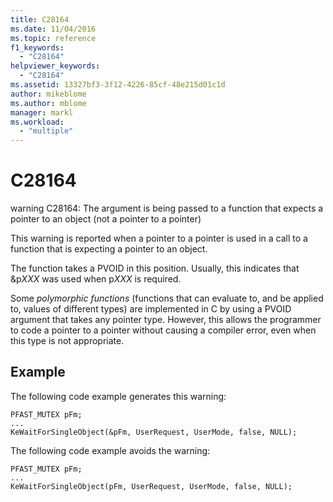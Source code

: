 ```yaml
---
title: C28164
ms.date: 11/04/2016
ms.topic: reference
f1_keywords:
  - "C28164"
helpviewer_keywords:
  - "C28164"
ms.assetid: 13327bf3-3f12-4226-85cf-48e215d01c1d
author: mikeblome
ms.author: mblome
manager: markl
ms.workload:
  - "multiple"
---
```

# C28164
warning C28164: The argument is being passed to a function that expects a pointer to an object (not a pointer to a pointer)

 This warning is reported when a pointer to a pointer is used in a call to a function that is expecting a pointer to an object.

 The function takes a PVOID in this position. Usually, this indicates that &p*XXX* was used when p*XXX* is required.

 Some *polymorphic functions* (functions that can evaluate to, and be applied to, values of different types) are implemented in C by using a PVOID argument that takes any pointer type. However, this allows the programmer to code a pointer to a pointer without causing a compiler error, even when this type is not appropriate.

## Example
 The following code example generates this warning:

```
PFAST_MUTEX pFm;
...
KeWaitForSingleObject(&pFm, UserRequest, UserMode, false, NULL);
```

 The following code example avoids the warning:

```
PFAST_MUTEX pFm;
...
KeWaitForSingleObject(pFm, UserRequest, UserMode, false, NULL);
```
